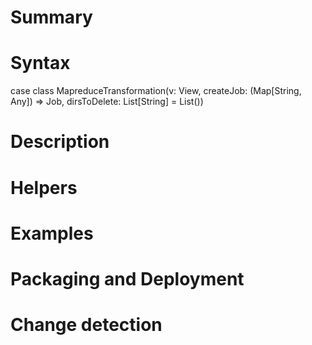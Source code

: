 # Summary

# Syntax

  case class MapreduceTransformation(v: View, createJob: (Map[String, Any]) => Job, dirsToDelete: List[String] = List())
# Description


# Helpers

# Examples

# Packaging and Deployment

# Change detection